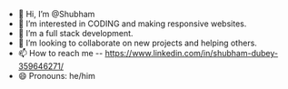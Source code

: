 - 👋 Hi, I’m @Shubham
- 👀 I’m interested in CODING and making responsive websites.
- 🌱 I’m a full stack development.
- 💞️ I’m looking to collaborate on new projects and helping others.
- 📫 How to reach me -- https://www.linkedin.com/in/shubham-dubey-359646271/
- 😄 Pronouns: he/him

<!---
Shubham32142/Shubham32142 is a ✨ special ✨ repository because its `README.md` (this file) appears on your GitHub profile.
You can click the Preview link to take a look at your changes.
--->

